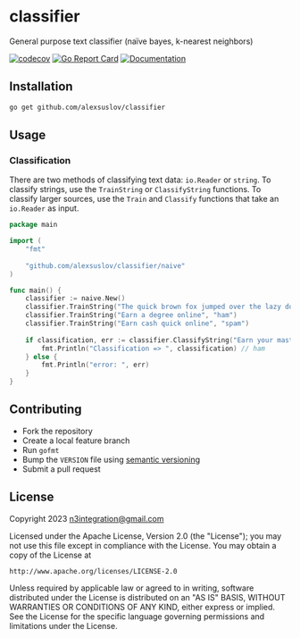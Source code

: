 # classifier
General purpose text classifier (naïve bayes, k-nearest neighbors)

[![codecov](https://codecov.io/gh/n3integration/classifier/branch/master/graph/badge.svg)](https://codecov.io/gh/n3integration/classifier)
[![Go Report Card](https://goreportcard.com/badge/github.com/n3integration/classifier)](https://goreportcard.com/report/github.com/n3integration/classifier)
[![Documentation](https://godoc.org/github.com/n3integration/classifier?status.svg)](http://godoc.org/github.com/n3integration/classifier)

## Installation

```bash
go get github.com/alexsuslov/classifier
```

## Usage

### Classification

There are two methods of classifying text data: `io.Reader` or `string`. To classify strings, use the `TrainString` 
or `ClassifyString` functions. To classify larger sources, use the `Train` and `Classify` functions that 
take an `io.Reader` as input.

```go
package main

import (
	"fmt"
	
	"github.com/alexsuslov/classifier/naive"
)

func main() {
    classifier := naive.New()
    classifier.TrainString("The quick brown fox jumped over the lazy dog", "ham")
    classifier.TrainString("Earn a degree online", "ham")
    classifier.TrainString("Earn cash quick online", "spam")
    
    if classification, err := classifier.ClassifyString("Earn your masters degree online"); err == nil {
        fmt.Println("Classification => ", classification) // ham
    } else {
        fmt.Println("error: ", err)
    }	
}
```

## Contributing

- Fork the repository
- Create a local feature branch
- Run `gofmt`
- Bump the `VERSION` file using [semantic versioning](https://semver.org/)
- Submit a pull request

## License

Copyright 2023 n3integration@gmail.com

Licensed under the Apache License, Version 2.0 (the "License");
you may not use this file except in compliance with the License.
You may obtain a copy of the License at

    http://www.apache.org/licenses/LICENSE-2.0

Unless required by applicable law or agreed to in writing, software
distributed under the License is distributed on an "AS IS" BASIS,
WITHOUT WARRANTIES OR CONDITIONS OF ANY KIND, either express or implied.
See the License for the specific language governing permissions and
limitations under the License.

